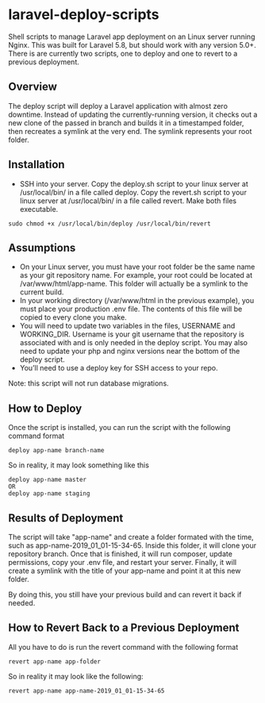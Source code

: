 # laravel-deploy-scripts
Shell scripts to manage Laravel app deployment on an Linux server running Nginx. This was built for Laravel 5.8, but should work with any version 5.0+. There is are currently two scripts, one to deploy and one to revert to a previous deployment.

## Overview

The deploy script will deploy a Laravel application with almost zero downtime. Instead of updating the currently-running version, it checks out a new clone of the passed in branch and builds it in a timestamped folder, then recreates a symlink at the very end. The symlink represents your root folder.

## Installation
* SSH into your server. Copy the deploy.sh script to your linux server at /usr/local/bin/ in a file called deploy. Copy the revert.sh script to your linux server at /usr/local/bin/ in a file called revert. Make both files executable.

```
sudo chmod +x /usr/local/bin/deploy /usr/local/bin/revert
```

## Assumptions
* On your Linux server, you must have your root folder be the same name as your git repository name. For example, your root could be located at /var/www/html/app-name. This folder will actually be a symlink to the current build.
* In your working directory (/var/www/html in the previous example), you must place your production .env file. The contents of this file will be copied to every clone you make.
* You will need to update two variables in the files, USERNAME and WORKING_DIR. Username is your git username that the repository is associated with and is only needed in the deploy script. You may also need to update your php and nginx versions near the bottom of the deploy script.
* You’ll need to use a deploy key for SSH access to your repo.

Note: this script will not run database migrations.

## How to Deploy
Once the script is installed, you can run the script with the following command format
```
deploy app-name branch-name
```

So in reality, it may look something like this
```
deploy app-name master
OR
deploy app-name staging
```

## Results of Deployment
The script will take "app-name" and create a folder formated with the time, such as app-name-2019_01_01-15-34-65. Inside this folder, it will clone your repository branch. Once that is finished, it will run composer, update permissions, copy your .env file, and restart your server. Finally, it will create a symlink with the title of your app-name and point it at this new folder. 

By doing this, you still have your previous build and can revert it back if needed. 

## How to Revert Back to a Previous Deployment
All you have to do is run the revert command with the following format
```
revert app-name app-folder
```

So in reality it may look like the following:

```
revert app-name app-name-2019_01_01-15-34-65
```


